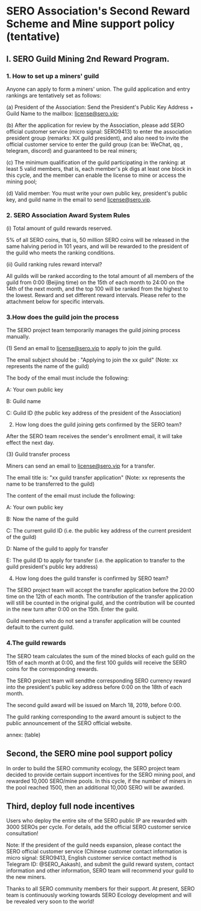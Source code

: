 # SERO Association's Second Reward Scheme and Mine support policy (tentative)

## I. SERO Guild Mining 2nd Reward Program.


### 1. How to set up a miners' guild

Anyone can apply to form a miners' union. The guild application and entry rankings are tentatively set as follows: 

(a) President of the Association: Send the President's Public Key Address + Guild Name to the mailbox: license@sero.vip; 

(b) After the application for review by the Association, please add SERO official customer service (micro signal: SERO9413) to enter the association president group (remarks: XX guild president), and also need to invite the official customer service to enter the guild group (can be: WeChat, qq , telegram, discord) and guaranteed to be real miners; 

(c) The minimum qualification of the guild participating in the ranking: at least 5 valid members, that is, each member's pk digs at least one block in this cycle, and the member can enable the license to mine or access the mining pool;
 
(d) Valid member: You must write your own public key, president's public key, and guild name in the email to send license@sero.vip.

### 2. SERO Association Award System Rules

(i) Total amount of guild rewards reserved.

5% of all SERO coins, that is, 50 million SERO coins will be released in the same halving period in 101 years, and will be rewarded to the president of the guild who meets the ranking conditions.

(ii) Guild ranking rules reward interval?

All guilds will be ranked according to the total amount of all members of the guild from 0:00 (Beijing time) on the 15th of each month to 24:00 on the 14th of the next month, and the top 100 will be ranked from the highest to the lowest. Reward and set different reward intervals. Please refer to the attachment below for specific intervals.

### 3.How does the guild join the process

The SERO project team temporarily manages the guild joining process manually.

(1) Send an email to license@sero.vip to apply to join the guild.

The email subject should be : "Applying to join the xx guild" (Note: xx represents the name of the guild)

The body of the email must include the following:

A: Your own public key

B: Guild name

C: Guild ID (the public key address of the president of the Association)



2) How long does the guild joining gets confirmed by the SERO team?

After the SERO team receives the sender's enrollment email, it will take effect the next day. 

(3) Guild transfer process

Miners can send an email to license@sero.vip for a transfer.

The email title is: "xx guild transfer application" (Note: xx represents the name to be transferred to the guild)

The content of the email must include the following:

A: Your own public key

B: Now the name of the guild

C: The current guild ID (i.e. the public key address of the current president of the guild)

D: Name of the guild to apply for transfer

E: The guild ID to apply for transfer (i.e. the application to transfer to the guild president's public key address)



4) How long does the guild transfer is confirmed by SERO team?

The SERO project team will accept the transfer application before the 20:00 time on the 12th of each month. The contribution of the transfer application will still be counted in the original guild, and the contribution will be counted in the new turn after 0:00 on the 15th. Enter the guild.

Guild members who do not send a transfer application will be counted default to the current guild.

### 4.The guild rewards

The SERO team calculates the sum of the mined blocks of each guild on the 15th of each month at 0:00, and the first 100 guilds will receive the SERO coins for the corresponding rewards.

The SERO project team will sendthe corresponding SERO currency reward into the president's public key address before 0:00 on the 18th of each month.

The second guild award will be issued on March 18, 2019, before 0:00.

The guild ranking corresponding to the award amount is subject to the public announcement of the SERO official website.

annex:
(table)


## Second, the SERO mine pool support policy

In order to build the SERO community ecology, the SERO project team decided to provide certain support incentives for the SERO mining pool, and rewarded 10,000 SERO/mine pools. In this cycle, if  the number of miners in the pool reached 1500, then an additional 10,000 SERO will be awarded.

## Third, deploy full node incentives

Users who deploy the entire site of the SERO public IP are rewarded with 3000 SEROs per cycle. For details, add the official SERO customer service consultation!



Note: If the president of the guild needs expansion, please contact the SERO official customer service (Chinese customer contact information is micro signal: SERO9413, English customer service contact method is Telegram ID: @SERO_Aakash), and submit the guild reward system, contact information and other information, SERO team will recommend your guild to the new miners.

Thanks to all SERO community members for their support. At present, SERO team is continuously working towards SERO Ecology development and will be revealed very soon to the world!

